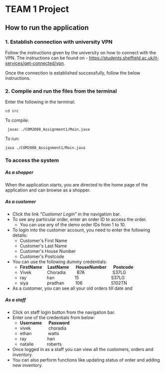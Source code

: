 # TEAM 1 Project

## How to run the application
### 1. Establish connection with university VPN
Follow the instructions given by the university on how to 
connect with the VPN. The instructions can be found on - https://students.sheffield.ac.uk/it-services/get-connected/vpn.

Once the connection is established successfully, follow the below instructions.

### 2. Compile and run the files from the terminal
 Enter the following in the terminal:

```console
cd src
```

To compile:
```console
 javac ./COM2008_Assignment1/Main.java
```
To run:
```console
java ./COM2008_Assignment1/Main.java
```

### To access the system

##### As a shopper
When the application starts, you are directed to the home page of the application and can browse as a shopper.

##### As a customer
* Click the link *"Customer Login"* in the navigation bar. 
* To see any particular order, enter an order ID to access the order.
  * You can use any of the demo order IDs from 1 to 10.
* To login into the customer account, you need to enter the following details:
  * Customer's First Name
  * Customer's Last Name
  * Customer's House Number
  * Customer's Postcode
* You can use the following dummy credentials:
  * **FirstName** &emsp;**LastName** &emsp; **HouseNumber** &emsp; **Postcode**
  * Vivek &emsp; &emsp; &ensp; Choradia &emsp; &emsp;B7A &emsp; &emsp; &emsp; &emsp;&emsp; S37LG
  * ray &emsp; &emsp; &emsp; &nbsp; han &emsp; &emsp; &ensp;&emsp; 15 &emsp; &emsp; &emsp; &emsp;&emsp;&emsp; S37LG
  * siya &emsp;&emsp;&emsp; &ensp; pradhan &emsp;&emsp; 106 &emsp;&emsp;&emsp;&emsp;&emsp;&emsp; S102TN
* As a customer, you can see all your old orders till date and 

##### As a staff
* Click on staff login button from the navigation bar.
* Enter one of the credentials from below:
  * **Username** &emsp; **Password**
  * vivek &emsp;&emsp;&emsp;&ensp; choradia
  * ethan  &emsp;&emsp;&emsp;&ensp;watts
  * ray  &emsp;&emsp;&emsp;&emsp;&ensp;han
  * natalie &emsp;&emsp;&ensp; roberts
* Once logged in as a staff you can view all the customers, orders and inventory. 
* You can also perform functions like updating status of order and adding new inventory. 